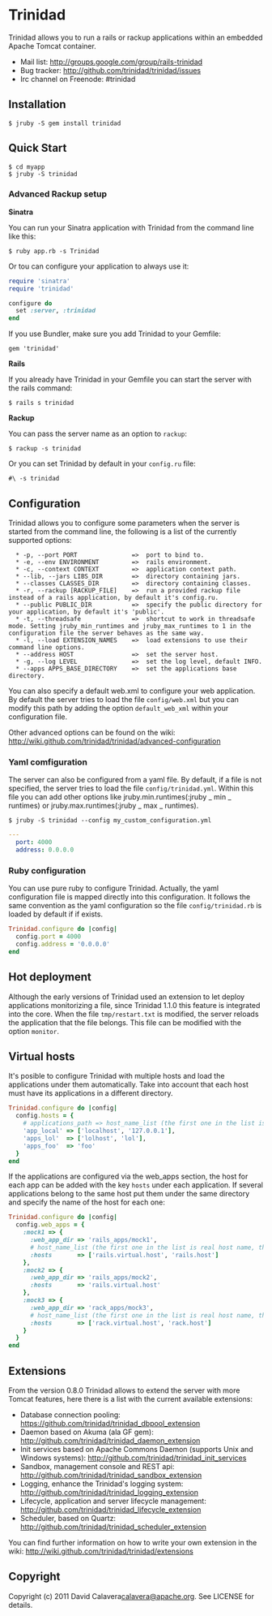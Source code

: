 # Trinidad

Trinidad allows you to run a rails or rackup applications within an embedded Apache Tomcat container.

* Mail list: http://groups.google.com/group/rails-trinidad
* Bug tracker: http://github.com/trinidad/trinidad/issues
* Irc channel on Freenode: #trinidad

## Installation

```
$ jruby -S gem install trinidad
```

## Quick Start

```
$ cd myapp
$ jruby -S trinidad
```

### Advanced Rackup setup

**Sinatra**

You can run your Sinatra application with Trinidad from the command line like this:

```
$ ruby app.rb -s Trinidad
```

Or tou can configure your application to always use it:

```ruby
require 'sinatra'
require 'trinidad'

configure do
  set :server, :trinidad
end
```

If you use Bundler, make sure you add Trinidad to your Gemfile:

```
gem 'trinidad'
```

**Rails**

If you already have Trinidad in your Gemfile you can start the server with the rails command:

```
$ rails s trinidad
```

**Rackup**

You can pass the server name as an option to `rackup`:

```
$ rackup -s trinidad
```

Or you can set Trinidad by default in your `config.ru` file:

```
#\ -s trinidad
```

## Configuration

Trinidad allows you to configure some parameters when the server is started from the command line, the following is a list of the currently supported options:

```
  * -p, --port PORT               =>  port to bind to.
  * -e, --env ENVIRONMENT         =>  rails environment.
  * -c, --context CONTEXT         =>  application context path.
  * --lib, --jars LIBS_DIR        =>  directory containing jars.
  * --classes CLASSES_DIR         =>  directory containing classes.
  * -r, --rackup [RACKUP_FILE]    =>  run a provided rackup file instead of a rails application, by default it's config.ru.
  * --public PUBLIC_DIR           =>  specify the public directory for your application, by default it's 'public'.
  * -t, --threadsafe              =>  shortcut to work in threadsafe mode. Setting jruby_min_runtimes and jruby_max_runtimes to 1 in the configuration file the server behaves as the same way.
  * -l, --load EXTENSION_NAMES    =>  load extensions to use their command line options.
  * --address HOST                =>  set the server host.
  * -g, --log LEVEL               =>  set the log level, default INFO.
  * --apps APPS_BASE_DIRECTORY    =>  set the applications base directory.
```
You can also specify a default web.xml to configure your web application. By default the server tries to load the file `config/web.xml` but you can modify this path by adding the option `default_web_xml` within your configuration file.

Other advanced options can be found on the wiki: http://wiki.github.com/trinidad/trinidad/advanced-configuration

### Yaml comfiguration

The server can also be configured from a yaml file. By default, if a file is not specified, the server tries to load the file `config/trinidad.yml`. Within this file you can add other options like jruby.min.runtimes(:jruby _ min _ runtimes) or jruby.max.runtimes(:jruby _ max _ runtimes).

```
$ jruby -S trinidad --config my_custom_configuration.yml
```

```yml
---
  port: 4000
  address: 0.0.0.0
```

### Ruby configuration

You can use pure ruby to configure Trinidad. Actually, the yaml configuration file is mapped directly into this configuration. It follows the same convention as the yaml configuration so the file `config/trinidad.rb` is loaded by default if if exists.

```ruby
Trinidad.configure do |config|
  config.port = 4000
  config.address = '0.0.0.0'
end
```

## Hot deployment

Although the early versions of Trinidad used an extension to let deploy applications monitorizing a file, since Trinidad 1.1.0 this feature is integrated into the core. When the file `tmp/restart.txt` is modified, the server reloads the application that the file belongs. This file can be modified with the option `monitor`.

## Virtual hosts

It's posible to configure Trinidad with multiple hosts and load the applications under them automatically. Take into account that each host must have its applications in a different directory.

```ruby
Trinidad.configure do |config|
  config.hosts = {
    # applications_path => host_name_list (the first one in the list is real host name, the other ones are aliases)
    'app_local' => ['localhost', '127.0.0.1'],
    'apps_lol'  => ['lolhost', 'lol'],
    'apps_foo'  => 'foo'
  }
end
```

If the applications are configured via the web_apps section, the host for each app can be added with the key `hosts` under each application. If several applications belong to the same host put them under the same directory and specify the name of the host for each one:

```ruby
Trinidad.configure do |config|
  config.web_apps = {
    :mock1 => {
      :web_app_dir => 'rails_apps/mock1',
      # host_name_list (the first one in the list is real host name, the other ones are aliases)
      :hosts       => ['rails.virtual.host', 'rails.host']
    },
    :mock2 => {
      :web_app_dir => 'rails_apps/mock2',
      :hosts       => 'rails.virtual.host'
    },
    :mock3 => {
      :web_app_dir => 'rack_apps/mock3',
      # host_name_list (the first one in the list is real host name, the other ones are aliases)
      :hosts       => ['rack.virtual.host', 'rack.host']
    }
  }
end
```

## Extensions

From the version 0.8.0 Trinidad allows to extend the server with more Tomcat features, here there is a list with the current available extensions:


* Database connection pooling: https://github.com/trinidad/trinidad_dbpool_extension
* Daemon based on Akuma (ala GF gem): http://github.com/trinidad/trinidad_daemon_extension
* Init services based on Apache Commons Daemon (supports Unix and Windows systems): http://github.com/trinidad/trinidad_init_services
* Sandbox, management console and REST api: http://github.com/trinidad/trinidad_sandbox_extension
* Logging, enhance the Trinidad's logging system: http://github.com/trinidad/trinidad_logging_extension
* Lifecycle, application and server lifecycle management: http://github.com/trinidad/trinidad_lifecycle_extension
* Scheduler, based on Quartz: http://github.com/trinidad/trinidad_scheduler_extension


You can find further information on how to write your own extension in the wiki: http://wiki.github.com/trinidad/trinidad/extensions

## Copyright

Copyright (c) 2011 David Calavera<calavera@apache.org>. See LICENSE for details.
